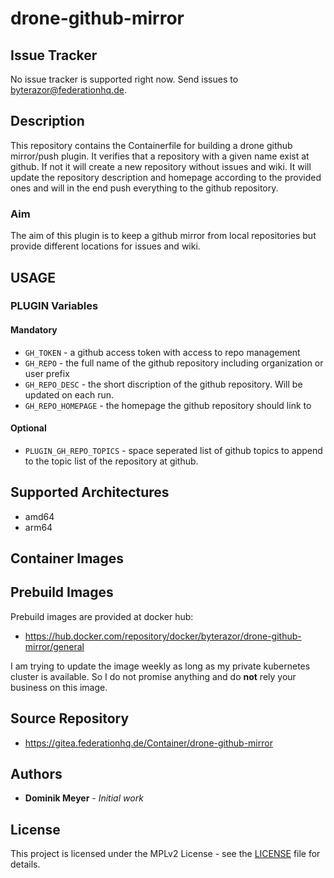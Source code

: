 # drone-github-mirror

## Issue Tracker

No issue tracker is supported right now. Send issues to byterazor@federationhq.de.

## Description

This repository contains the Containerfile for building a drone github mirror/push plugin.
It verifies that a repository with a given name exist at github. If not it 
will create a new repository without issues and wiki.
It will update the repository description and homepage according to the provided ones
and will in the end push everything to the github repository.

### Aim
The aim of this plugin is to keep a github mirror from local repositories but provide 
different locations for issues and wiki.

## USAGE

### PLUGIN Variables
#### Mandatory
* `GH_TOKEN` - a github access token with access to repo management
* `GH_REPO` - the full name of the github repository including organization or user prefix
* `GH_REPO_DESC` - the short discription of the github repository. Will be updated on each run.
* `GH_REPO_HOMEPAGE` - the homepage the github repository should link to
#### Optional
* `PLUGIN_GH_REPO_TOPICS` - space seperated list of github topics to append to the topic list of the repository at github.

## Supported Architectures

- amd64
- arm64

## Container Images

## Prebuild Images
Prebuild images are provided at docker hub:

* https://hub.docker.com/repository/docker/byterazor/drone-github-mirror/general

I am trying to update the image weekly as long as my private kubernetes cluster is available. 
So I do not promise anything and do **not** rely your business on this image.

## Source Repository

* https://gitea.federationhq.de/Container/drone-github-mirror


## Authors

* **Dominik Meyer** - *Initial work* 

## License

This project is licensed under the MPLv2 License - see the [LICENSE](LICENSE) file for details.
